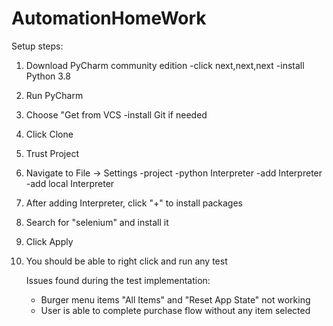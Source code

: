 # AutomationHomeWork
Setup steps:
1. Download PyCharm community edition
   -click next,next,next
   -install Python 3.8
3. Run PyCharm
4. Choose "Get from VCS
   -install Git if needed
6. Click Clone
7. Trust Project
8. Navigate to File -> Settings
   -project
   -python Interpreter
   -add Interpreter
   -add local Interpreter
9. After adding Interpreter, click "+" to install packages
10. Search for "selenium" and install it
11. Click Apply
12. You should be able to right click and run any test

    Issues found during the test implementation:
    - Burger menu items "All Items" and "Reset App State" not working
    - User is able to complete purchase flow without any item selected
      
